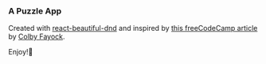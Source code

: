 ### A Puzzle App

Created with [react-beautiful-dnd](https://github.com/atlassian/react-beautiful-dnd) and inspired by [this freeCodeCamp article](https://www.freecodecamp.org/news/how-to-add-drag-and-drop-in-react-with-react-beautiful-dnd/) by [Colby Fayock](https://twitter.com/colbyfayock).

Enjoy!:peach:
